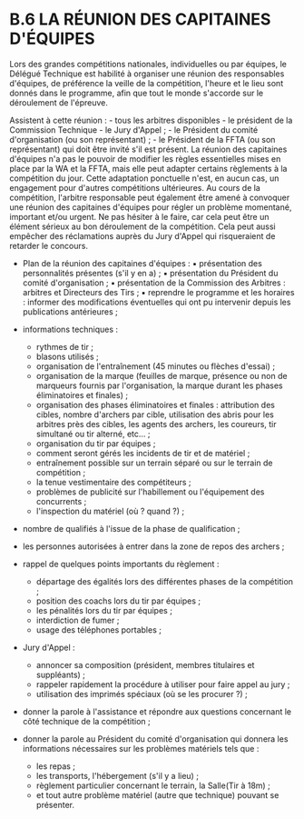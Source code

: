 # B.6 LA RÉUNION DES CAPITAINES D'ÉQUIPES

Lors des grandes compétitions nationales, individuelles ou par équipes, le Délégué Technique est habilité à
organiser une réunion des responsables d'équipes, de préférence la veille de la compétition, l'heure et le
lieu sont donnés dans le programme, afin que tout le monde s'accorde sur le déroulement de l'épreuve.

Assistent à cette réunion : - tous les arbitres disponibles - le président de la Commission Technique - le Jury d'Appel ; - le Président du comité d'organisation (ou son représentant) ; - le Président de la FFTA (ou son représentant) qui doit être invité s'il est présent.
La réunion des capitaines d'équipes n'a pas le pouvoir de modifier les règles essentielles mises en place
par la WA et la FFTA, mais elle peut adapter certains règlements à la compétition du jour. Cette adaptation
ponctuelle n'est, en aucun cas, un engagement pour d'autres compétitions ultérieures.
Au cours de la compétition, l'arbitre responsable peut également être amené à convoquer une réunion des
capitaines d'équipes pour régler un problème momentané, important et/ou urgent. Ne pas hésiter à le
faire, car cela peut être un élément sérieux au bon déroulement de la compétition. Cela peut aussi
empêcher des réclamations auprès du Jury d'Appel qui risqueraient de retarder le concours.

- Plan de la réunion des capitaines d'équipes :
  ▪ présentation des personnalités présentes (s'il y en a) ;
  ▪ présentation du Président du comité d'organisation ;
  ▪ présentation de la Commission des Arbitres : arbitres et Directeurs des Tirs ;
  ▪ reprendre le programme et les horaires : informer des modifications éventuelles qui ont pu
  intervenir depuis les publications antérieures ;

- informations techniques :

  - rythmes de tir ;
  - blasons utilisés ;
  - organisation de l'entraînement (45 minutes ou flèches d'essai) ;
  - organisation de la marque (feuilles de marque, présence ou non de marqueurs fournis par
    l'organisation, la marque durant les phases éliminatoires et finales) ;
  - organisation des phases éliminatoires et finales : attribution des cibles, nombre d'archers par
    cible, utilisation des abris pour les arbitres près des cibles, les agents des archers, les
    coureurs, tir simultané ou tir alterné, etc… ;
  - organisation du tir par équipes ;
  - comment seront gérés les incidents de tir et de matériel ;
  - entraînement possible sur un terrain séparé ou sur le terrain de compétition ;
  - la tenue vestimentaire des compétiteurs ;
  - problèmes de publicité sur l'habillement ou l'équipement des concurrents ;
  - l'inspection du matériel (où ? quand ?) ;

- nombre de qualifiés à l'issue de la phase de qualification ;

- les personnes autorisées à entrer dans la zone de repos des archers ;

- rappel de quelques points importants du règlement :

  - départage des égalités lors des différentes phases de la compétition ;
  - position des coachs lors du tir par équipes ;
  - les pénalités lors du tir par équipes ;
  - interdiction de fumer ;
  - usage des téléphones portables ;

- Jury d'Appel :

  - annoncer sa composition (président, membres titulaires et suppléants) ;
  - rappeler rapidement la procédure à utiliser pour faire appel au jury ;
  - utilisation des imprimés spéciaux (où se les procurer ?) ;

- donner la parole à l'assistance et répondre aux questions concernant le côté technique de la
  compétition ;

- donner la parole au Président du comité d'organisation qui donnera les informations nécessaires
  sur les problèmes matériels tels que :

  - les repas ;
  - les transports, l'hébergement (s'il y a lieu) ;
  - règlement particulier concernant le terrain, la Salle(Tir à 18m) ;
  - et tout autre problème matériel (autre que technique) pouvant se présenter.
